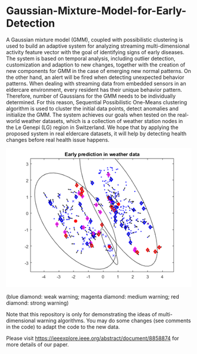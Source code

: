 # Gaussian-Mixture-Model-for-Early-Detection
A Gaussian mixture model (GMM), coupled with possibilistic clustering is used to build an adaptive system for analyzing streaming multi-dimensional activity feature vector with the goal of identifying signs of early diseases. The system is based on temporal analysis, including outlier detection, customization and adaption to new changes, together with the creation of new components for GMM in the case of emerging new normal patterns. On the other hand, an alert will be fired when detecting unexpected behavior patterns. When dealing with streaming data from embedded sensors in an eldercare environment, every resident has their unique behavior pattern. Therefore, number of Gaussians for the GMM needs to be individually determined. For this reason, Sequential Possibilistic One-Means clustering algorithm is used to cluster the initial data points, detect anomalies and initialize the GMM. The system achieves our goals when tested on the real-world weather datasets, which is a collection of weather station nodes in the Le Genepi (LG) region in Switzerland. We hope that by applying the proposed system in real eldercare datasets, it will help by detecting health changes before real health issue happens.

![](result.png)

(blue diamond: weak warning; magenta diamond: medium warning; red diamond: strong warning)

Note that this repository is only for demonstrating the ideas of multi-dimensional warning algorithms. You may do some changes (see comments in the code) to adapt the code to the new data.

Please visit https://ieeexplore.ieee.org/abstract/document/8858874 for more details of our paper. 

